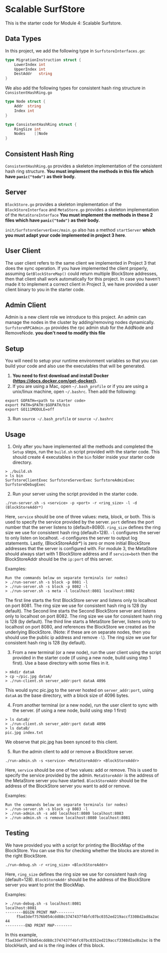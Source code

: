 # Scalable SurfStore

This is the starter code for Module 4: Scalable Surfstore.

## Data Types

In this project, we add the following type in `SurfstoreInterfaces.go`:

```go
type MigrationInstruction struct {
	LowerIndex int
	UpperIndex int
	DestAddr   string
}
```

We also add the following types for consistent hash ring structure in `ConsistentHashRing.go`

```go
type Node struct {
	Addr  string
	Index int
}

type ConsistentHashRing struct {
	RingSize int
	Nodes    []Node
}
```
## Consistent Hash Ring
`ConsistentHashRing.go` provides a skeleton implementation of the consistent hash ring structure. **You must implement the methods in this file which have `panic("todo")` as their body.**

## Server
`BlockStore.go` provides a skeleton implementation of the `BlockStoreInterface` and `MetaStore.go` provides a skeleton implementation of the `MetaStoreInterface` 
**You must implement the methods in these 2 files which have `panic("todo")` as their body.**

`init/SurfstoreServerExec/main.go` also has a method `startServer` **which you must adapt your code implemented in project 3 here**.

## User Client
The user client refers to the same client we implemented in Project 3 that does the sync operation. If you have implemented the client properly, assuming `GetBlockStoreMap()` could return multiple BlockStore addresses, then that client shall work automatically for this project. In case you haven’t made it to implement a correct client in Project 3, we have provided a user client binary to you in the starter code.

## Admin Client
Admin is a new client role we introduce to this project. An admin can manage the nodes in the cluster by adding/removing nodes dynamically. `SurfstoreRPCAdmin.go` provides the rpc admin stub for the AddNode and RemoveNode. **you don't need to modify this file**

## Setup
You will need to setup your runtime environment variables so that you can build your code and also use the executables that will be generated.
1. **You need to first download and install Docker (https://docs.docker.com/get-docker/).**
2. If you are using a Mac, open `~/.bash_profile` or if you are using a unix/linux machine, open `~/.bashrc`. Then add the following:
```
export GOPATH=<path to starter code>
export PATH=$PATH:$GOPATH/bin
export GO111MODULE=off
```
3. Run `source ~/.bash_profile` or `source ~/.bashrc`
## Usage
1. Only after you have implemented all the methods and completed the `Setup` steps, run the `build.sh` script provided with the starter code. This should create 4 executables in the `bin` folder inside your starter code directory.
```shell
> ./build.sh
> ls bin
SurfstoreClientExec SurfstoreServerExec SurfstoreAdminExec SurfstoreDebugExec
```

2. Run your server using the script provided in the starter code.
```shell
./run-server.sh -s <service> -p <port> -r <ring_size> -l -d (BlockStoreAddr*)
```
Here, `service` should be one of three values: meta, block, or both. This is used to specify the service provided by the server. `port` defines the port number that the server listens to (default=8080). `ring_size` defines the ring size we use for consistent hash ring (default=128). `-l` configures the server to only listen on localhost. `-d` configures the server to output log statements. Lastly, (BlockStoreAddr\*) is zero or more initial BlockStore addresses that the server is configured with. For module 3, the MetaStore should always start with 1 BlockStore address and if `service=both` then the BlockStoreAddr should be the `ip:port` of this server.

Examples:

```shell
Run the commands below on separate terminals (or nodes)
> ./run-server.sh -s block -p 8081 -l
> ./run-server.sh -s block -p 8082 -l
> ./run-server.sh -s meta -l localhost:8081 localhost:8082
```
The first line starts the first BlockStore server and listens only to localhost on port 8081. The ring size we use for consistent hash ring is 128 (by default).
The Second line starts the Second BlockStore server and listens only to localhost on port 8082. The ring size we use for consistent hash ring is 128 (by default).
The third line starts a MetaStore Server, listens only to localhost on port 8080, and references the BlockStore we created as the underlying BlockStore. (Note: if these are on separate nodes, then you should use the public ip address and remove `-l`). The ring size we use for consistent hash ring is 128 (by default).

3. From a new terminal (or a new node), run the user client using the script provided in the starter code (if using a new node, build using step 1 first). Use a base directory with some files in it.
```shell
> mkdir dataA
> cp ~/pic.jpg dataA/ 
> ./run-client.sh server_addr:port dataA 4096
```
This would sync pic.jpg to the server hosted on `server_addr:port`, using `dataA` as the base directory, with a block size of 4096 bytes.

4. From another terminal (or a new node), run the user client to sync with the server. (if using a new node, build using step 1 first)
```shell
> ls dataB/
> ./run-client.sh server_addr:port dataB 4096
> ls dataB/
pic.jpg index.txt
```
We observe that pic.jpg has been synced to this client.

5. Run the admin client to add or remove a BlockStore server.
```shell
./run-admin.sh -s <service> <MetaStoreAddr> <BlockStoreAddr>
```
Here, `service` should be one of two values: add or remove. This is used to specify the service provided by the admin. `MetaStoreAddr` is the address of the MetaStore server you have started. `BlockStoreAddr` should be the address of the BlockStore server you want to add or remove.

Examples:

```shell
Run the commands below on separate terminals (or nodes)
> ./run-server.sh -s block -p 8083 -l
> ./run-admin.sh -s add localhost:8080 localhost:8083
> ./run-admin.sh -s remove localhost:8080 localhost:8081
```

## Testing 
We have provided you with a script for printing the BlockMap of the BlockStore. You can use this for checking whether the blocks are stored in the right BlockStore.
```shell
./run-debug.sh -r <ring_size> <BlockStoreAddr>
```
Here, `ring_size` defines the ring size we use for consistent hash ring (default=128). `BlockStoreAddr` should be the address of the BlockStore server you want to print the BlockMap.

Examples:
```shell
> ./run-debug.sh -s localhost:8081
localhost:8081
--------BEGIN PRINT MAP--------
	 f5ad3def7576b054cdd88c3747437f4bfc07bc0352ed219accf3308d2ad8a2ac 44
---------END PRINT MAP--------
```

In this example, `f5ad3def7576b054cdd88c3747437f4bfc07bc0352ed219accf3308d2ad8a2ac` is the blockHash, and `44` is the ring index of this block.
